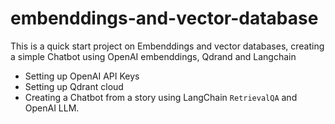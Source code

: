 # embenddings-and-vector-database

This is a quick start project on Embenddings and vector databases, creating a simple Chatbot using OpenAI embenddings, Qdrand and Langchain

- Setting up OpenAI API Keys
- Setting up Qdrant cloud
- Creating a Chatbot from a story using LangChain `RetrievalQA` and OpenAI LLM.
